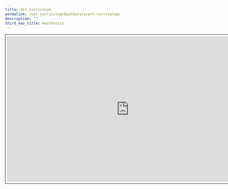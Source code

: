 ```yaml
---
title: Art Curriculum
permalink: /our-curriculum/Aesthetics/art-curriculum/
description: ""
third_nav_title: Aesthetics
---
```

<iframe allowfullscreen="true" height="479" width="800" frameborder="0" style="border:1px solid black; padding:5px" src="https://docs.google.com/presentation/d/e/2PACX-1vQ1ZLeTskFw5hemxKxkxDWK03ExyDnHV8Ly296SaPzTtEF_buPyUKbvxrWoZzhAAhPNHodETqNDKCFq/embed?start=true&amp;loop=true&amp;delayms=3000"></iframe>